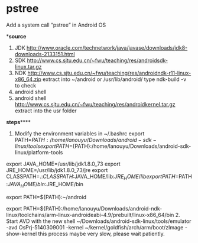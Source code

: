 # pstree
Add a system call “pstree” in Android OS

***********source**********
1. JDK
  http://www.oracle.com/technetwork/java/javase/downloads/jdk8-downloads-2133151.html
2. SDK
  http://www.cs.sjtu.edu.cn/~fwu/teaching/res/androidsdk-linux.tar.gz
3. NDK
  http://www.cs.sjtu.edu.cn/~fwu/teaching/res/androidndk-r11-linux-x86_64.zip
  extract into ~/android or /usr/lib/android/
  type ndk-build -v to check
4. android shell
4. android shell
	http://www.cs.sjtu.edu.cn/~fwu/teaching/res/androidkernel.tar.gz
	extract into the usr folder


**********steps**************
1.	Modify the environment variables in ~/.bashrc
  export PATH=${PATH}:/home/lanouyu/Downloads/android-sdk-linux/tools
  export PATH=${PATH}:/home/lanouyu/Downloads/android-sdk-linux/platform-tools

  export JAVA_HOME=/usr/lib/jdk1.8.0_73
  export JRE_HOME=/usr/lib/jdk1.8.0_73/jre
  export CLASSPATH=.:$CLASSPATH:$JAVA_HOME/lib:$JRE_HOME/lib
  export PATH=$PATH:$JAVA_HOME/bin:$JRE_HOME/bin
  
  export PATH=${PATH}:~/android
  
  export PATH=${PATH}:/home/lanouyu/Downloads/android-ndk-linux/toolchains/arm-linux-androideabi-4.9/prebuilt/linux-x86_64/bin
2.	Start AVD with the new shell
  ~/Downloads/android-sdk-linux/tools/emulator -avd OsPrj-5140309001 -kernel ~/kernel/goldfish/arch/arm/boot/zImage -show-kernel
  this process maybe very slow, please wait patiently.
